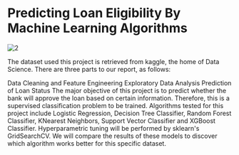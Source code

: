 # Predicting Loan Eligibility By Machine Learning Algorithms

![2](https://user-images.githubusercontent.com/69224996/97120881-a5c71700-16d7-11eb-8543-ec0083699630.jpg)

The dataset used this project is retrieved from kaggle, the home of Data Science. There are three parts to our report, as follows:

Data Cleaning and Feature Engineering
Exploratory Data Analysis
Prediction of Loan Status
The major objective of this project is to predict whether the bank will approve the loan based on certain information. Therefore, this is a supervised classification problem to be trained. Algorithms tested for this project include Logistic Regression, Decision Tree Classifier, Random Forest Classifier, KNearest Neighbors, Support Vector Classifier and XGBoost Classifier. Hyperparametric tuning will be performed by sklearn's GridSearchCV. We will compare the results of these models to discover which algorithm works better for this specific dataset.
